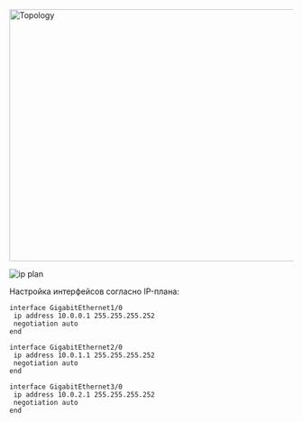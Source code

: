 
<img width="878" height="447" alt="Topology" src="https://github.com/user-attachments/assets/e5343781-8475-48ac-822b-f7f8626f7776" />


![ip plan](https://github.com/user-attachments/assets/159fdeb7-0d0f-48fb-810d-d1845e5c4b42)

Настройка интерфейсов согласно IP-плана:
```
interface GigabitEthernet1/0
 ip address 10.0.0.1 255.255.255.252
 negotiation auto
end

interface GigabitEthernet2/0
 ip address 10.0.1.1 255.255.255.252
 negotiation auto
end

interface GigabitEthernet3/0
 ip address 10.0.2.1 255.255.255.252
 negotiation auto
end
```
